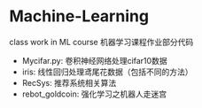 # Machine-Learning
class work in ML course 机器学习课程作业部分代码
* Mycifar.py: 卷积神经网络处理cifar10数据 
* iris: 线性回归处理鸢尾花数据（包括不同的方法）
* RecSys: 推荐系统相关算法
* rebot_goldcoin: 强化学习之机器人走迷宫
